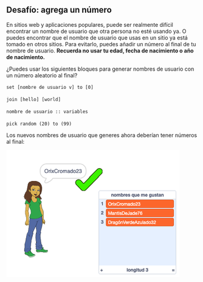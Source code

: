 ## Desafío: agrega un número

En sitios web y aplicaciones populares, puede ser realmente difícil encontrar un nombre de usuario que otra persona no esté usando ya. O puedes encontrar que el nombre de usuario que usas en un sitio ya está tomado en otros sitios. Para evitarlo, puedes añadir un número al final de tu nombre de usuario. **Recuerda no usar tu edad, fecha de nacimiento o año de nacimiento.**

¿Puedes usar los siguientes bloques para generar nombres de usuario con un número aleatorio al final?

```blocks3
set [nombre de usuario v] to [0]

join [hello] [world]

nombre de usuario :: variables

pick random (20) to (99)
```

Los nuevos nombres de usuario que generes ahora deberían tener números al final:

![captura de pantalla](images/usernames-with-numbers.png)